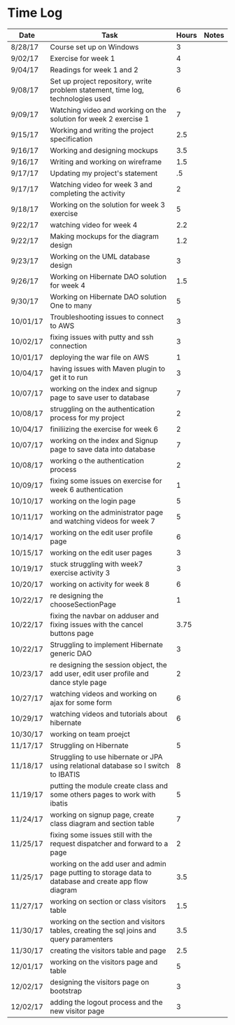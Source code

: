 # Time Log

| Date | Task | Hours | Notes|
|------|------|-------|------|
| 8/28/17 | Course set up on Windows| 3 | |
| 9/02/17 | Exercise for week 1  | 4  |   | 
| 9/04/17 | Readings for week 1 and 2| 3 | |
| 9/08/17 | Set up project repository, write problem statement, time log, technologies used| 6 | |
| 9/09/17 | Watching video and working on the solution for week 2 exercise 1 | 7 | |
| 9/15/17 | Working and writing the project specification | 2.5 | |
| 9/16/17 | Working and designing mockups| 3.5 | |
| 9/16/17 | Writing and working on wireframe | 1.5 | |
| 9/17/17 | Updating my project's statement | .5 | |
| 9/17/17 | Watching video for week 3 and completing the activity | 2 | |
| 9/18/17 | Working on the solution for week 3 exercise | 5 | |
| 9/22/17 | watching video for week 4 | 2.2 | |
| 9/22/17 | Making mockups for the diagram design| 1.2 | |
| 9/23/17 | Working on the UML database design | 3 | |
| 9/26/17 | Working on Hibernate DAO solution for week 4 | 1.5 | |
| 9/30/17 | Working on Hibernate DAO solution One to many | 5 | |
| 10/01/17 | Troubleshooting issues to connect to AWS | 3 | |
| 10/02/17 | fixing issues with putty and ssh connection | 3 | |
| 10/01/17 | deploying the war file on AWS | 1 | |
| 10/04/17 | having issues with Maven plugin to get it to run | 3 | |
| 10/07/17 | working on the index and signup page to save user to database | 7 | |
| 10/08/17 | struggling on the authentication process for my project | 2 | |
| 10/04/17 | finiliizing the exercise for week 6 | 2 | |
| 10/07/17 | working on the index and Signup page to save data into database | 7 | |
| 10/08/17 | working o the authentication process | 2 | |
| 10/09/17 | fixing some issues on exercise for week 6 authentication | 1 | |
| 10/10/17 | working on the login page | 5 | |
| 10/11/17 | working on the administrator page and watching videos for week 7 | 5 | |
| 10/14/17 | working on the edit user profile page | 6 | |
| 10/15/17 | working on the edit user pages | 3 | |
| 10/19/17 | stuck struggling with week7 exercise activity 3 | 3 | |
| 10/20/17 | working on activity for week 8 | 6 | |
| 10/22/17 | re designing the chooseSectionPage | 1 | |
| 10/22/17 | fixing the navbar on adduser and fixing issues with the cancel buttons page | 3.75 | |
| 10/22/17 | Struggling to implement Hibernate generic  DAO | 3 | |
| 10/23/17 | re designing the session object, the add user, edit user profile and dance style page | 2 | |
| 10/27/17 | watching videos and working on ajax for some form | 6 | |
| 10/29/17 | watching videos and tutorials about hibernate| 6 | |
| 10/30/17 | working on team proejct |  | |
| 11/17/17 | Struggling on Hibernate | 5 | |
| 11/18/17 | Struggling to use hibernate or JPA using relational database so I switch to IBATIS | 8 | |
| 11/19/17 | putting the module create class and some others pages to work with ibatis | 5 | |
| 11/24/17 | working on signup page, create class diagram and section table| 7 | |
| 11/25/17 | fixing some issues still with the request dispatcher and forward to a page| 2 | |
| 11/25/17 | working on the add user and admin page putting to storage data to database and create app flow diagram| 3.5 | |
| 11/27/17 | working on section or class visitors table| 1.5 | |
| 11/30/17 | working on the section and visitors tables, creating the sql joins and query paramenters| 3.5 | |
| 11/30/17 | creating the visitors table and page| 2.5 | |
| 12/01/17 | working on the visitors page and table| 5 | |
| 12/02/17 | designing the visitors page on bootstrap | 3 | |
| 12/02/17 | adding the logout process and the new visitor page | 3 | |